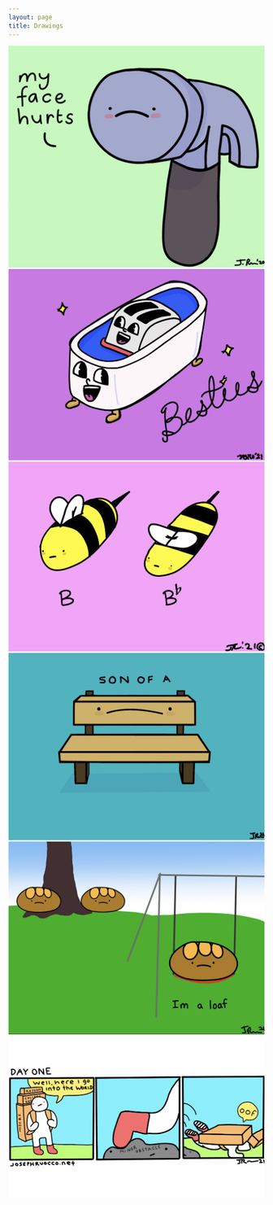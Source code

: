 ```yaml
---
layout: page
title: Drawings
---
```

![My Face Hurts](/assets/hammer.jpg)
<br />
![Besties](/assets/besties.jpg)
<br />
![Bee](/assets/bee.jpg)
<br />
![Son Of A Bench](/assets/bench.jpg)
<br />
![a loaf](/assets/bread.jpg)
<br />
![day one](/assets/day_one.jpg)




